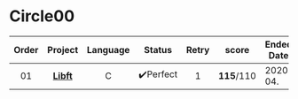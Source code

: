 # Circle00

| Order |            Project            | Language |  Status  | Retry |    score    | Ended Date |
| :---: | :---------------------------: | :------: | :------: | :---: | :---------: | ---------- |
|  01   | **[Libft](./Circle00/Libft)** |    C     | ✔️Perfect |   1   | **115**/110 | 2020. 04.  |
